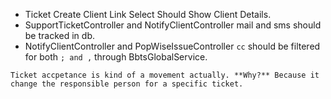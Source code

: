 - Ticket Create Client Link Select Should Show Client Details.
- SupportTicketController and NotifyClientController mail and sms should be tracked in db.
- NotifyClientController and PopWiseIssueController `cc` should be filtered for both `; and ,` through BbtsGlobalService.


```
Ticket accpetance is kind of a movement actually. **Why?** Because it change the responsible person for a specific ticket.
```

